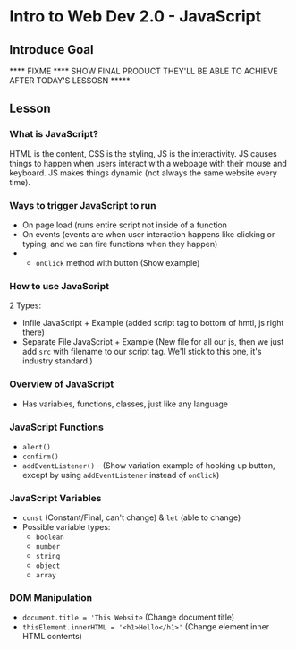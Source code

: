 # Intro to Web Dev 2.0 - JavaScript

## Introduce Goal

**** FIXME **** SHOW FINAL PRODUCT THEY'LL BE ABLE TO ACHIEVE AFTER TODAY'S LESSOSN *****

## Lesson

### What is JavaScript?

HTML is the content, CSS is the styling, JS is the interactivity.  JS causes things to happen when users interact with a webpage with their mouse and keyboard.  JS makes things dynamic (not always the same website every time).

### Ways to trigger JavaScript to run

- On page load (runs entire script not inside of a function
- On events (events are when user interaction happens like clicking or typing, and we can fire functions when they happen)
- - `onClick` method with button (Show example)

### How to use JavaScript

2 Types:
- Infile JavaScript + Example  (added script tag to bottom of hmtl, js right there)
- Separate File JavaScript + Example (New file for all our js, then we just add `src` with filename to our script tag.  We'll stick to this one, it's industry standard.)

### Overview of JavaScript

- Has variables, functions, classes, just like any language

### JavaScript Functions
- `alert()`
- `confirm()`
- `addEventListener()` - (Show variation example of hooking up button, except by using `addEventListener` instead of `onClick`)

### JavaScript Variables
- `const` (Constant/Final, can't change) & `let` (able to change)
- Possible variable types: 
  - `boolean`
  - `number`
  - `string`
  - `object`
  - `array`

### DOM Manipulation
- `document.title = 'This Website` (Change document title)
- `thisElement.innerHTML = '<h1>Hello</h1>'` (Change element inner HTML contents)
